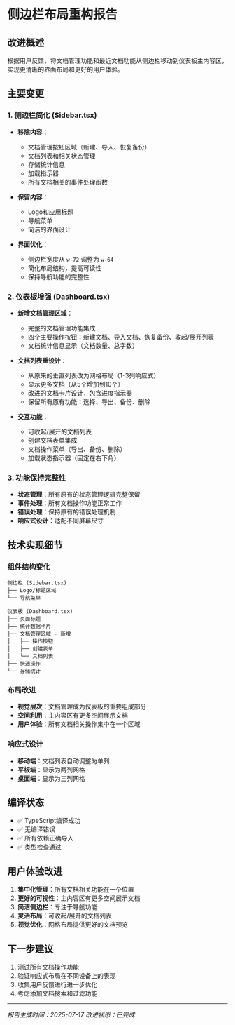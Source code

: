 # 侧边栏布局重构报告

## 改进概述
根据用户反馈，将文档管理功能和最近文档功能从侧边栏移动到仪表板主内容区，实现更清晰的界面布局和更好的用户体验。

## 主要变更

### 1. 侧边栏简化 (Sidebar.tsx)
- **移除内容**：
  - 文档管理按钮区域（新建、导入、恢复备份）
  - 文档列表和相关状态管理
  - 存储统计信息
  - 加载指示器
  - 所有文档相关的事件处理函数

- **保留内容**：
  - Logo和应用标题
  - 导航菜单
  - 简洁的界面设计

- **界面优化**：
  - 侧边栏宽度从 `w-72` 调整为 `w-64`
  - 简化布局结构，提高可读性
  - 保持导航功能的完整性

### 2. 仪表板增强 (Dashboard.tsx)
- **新增文档管理区域**：
  - 完整的文档管理功能集成
  - 四个主要操作按钮：新建文档、导入文档、恢复备份、收起/展开列表
  - 文档统计信息显示（文档数量、总字数）

- **文档列表重设计**：
  - 从原来的垂直列表改为网格布局（1-3列响应式）
  - 显示更多文档（从5个增加到10个）
  - 改进的文档卡片设计，包含进度指示器
  - 保留所有原有功能：选择、导出、备份、删除

- **交互功能**：
  - 可收起/展开的文档列表
  - 创建文档表单集成
  - 文档操作菜单（导出、备份、删除）
  - 加载状态指示器（固定在右下角）

### 3. 功能保持完整性
- **状态管理**：所有原有的状态管理逻辑完整保留
- **事件处理**：所有文档操作功能正常工作
- **错误处理**：保持原有的错误处理机制
- **响应式设计**：适配不同屏幕尺寸

## 技术实现细节

### 组件结构变化
```
侧边栏 (Sidebar.tsx)
├── Logo/标题区域
└── 导航菜单

仪表板 (Dashboard.tsx)
├── 页面标题
├── 统计数据卡片
├── 文档管理区域 ← 新增
│   ├── 操作按钮
│   ├── 创建表单
│   └── 文档列表
├── 快速操作
└── 存储统计
```

### 布局改进
- **视觉层次**：文档管理成为仪表板的重要组成部分
- **空间利用**：主内容区有更多空间展示文档
- **用户体验**：所有文档相关操作集中在一个区域

### 响应式设计
- **移动端**：文档列表自动调整为单列
- **平板端**：显示为两列网格
- **桌面端**：显示为三列网格

## 编译状态
- ✅ TypeScript编译成功
- ✅ 无编译错误
- ✅ 所有依赖正确导入
- ✅ 类型检查通过

## 用户体验改进
1. **集中化管理**：所有文档相关功能在一个位置
2. **更好的可视性**：主内容区有更多空间展示文档
3. **简洁侧边栏**：专注于导航功能
4. **灵活布局**：可收起/展开的文档列表
5. **视觉优化**：网格布局提供更好的文档预览

## 下一步建议
1. 测试所有文档操作功能
2. 验证响应式布局在不同设备上的表现
3. 收集用户反馈进行进一步优化
4. 考虑添加文档搜索和过滤功能

---
*报告生成时间：2025-07-17*
*改进状态：已完成*